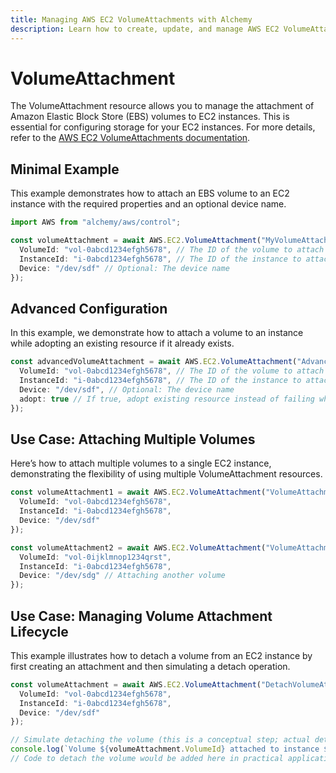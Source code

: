 ```yaml
---
title: Managing AWS EC2 VolumeAttachments with Alchemy
description: Learn how to create, update, and manage AWS EC2 VolumeAttachments using Alchemy Cloud Control.
---
```


# VolumeAttachment

The VolumeAttachment resource allows you to manage the attachment of Amazon Elastic Block Store (EBS) volumes to EC2 instances. This is essential for configuring storage for your EC2 instances. For more details, refer to the [AWS EC2 VolumeAttachments documentation](https://docs.aws.amazon.com/ec2/latest/userguide/).

## Minimal Example

This example demonstrates how to attach an EBS volume to an EC2 instance with the required properties and an optional device name.

```ts
import AWS from "alchemy/aws/control";

const volumeAttachment = await AWS.EC2.VolumeAttachment("MyVolumeAttachment", {
  VolumeId: "vol-0abcd1234efgh5678", // The ID of the volume to attach
  InstanceId: "i-0abcd1234efgh5678", // The ID of the instance to attach to
  Device: "/dev/sdf" // Optional: The device name
});
```

## Advanced Configuration

In this example, we demonstrate how to attach a volume to an instance while adopting an existing resource if it already exists.

```ts
const advancedVolumeAttachment = await AWS.EC2.VolumeAttachment("AdvancedVolumeAttachment", {
  VolumeId: "vol-0abcd1234efgh5678", // The ID of the volume to attach
  InstanceId: "i-0abcd1234efgh5678", // The ID of the instance to attach to
  Device: "/dev/sdf", // Optional: The device name
  adopt: true // If true, adopt existing resource instead of failing when resource already exists
});
```

## Use Case: Attaching Multiple Volumes

Here’s how to attach multiple volumes to a single EC2 instance, demonstrating the flexibility of using multiple VolumeAttachment resources.

```ts
const volumeAttachment1 = await AWS.EC2.VolumeAttachment("VolumeAttachment1", {
  VolumeId: "vol-0abcd1234efgh5678",
  InstanceId: "i-0abcd1234efgh5678",
  Device: "/dev/sdf"
});

const volumeAttachment2 = await AWS.EC2.VolumeAttachment("VolumeAttachment2", {
  VolumeId: "vol-0ijklmnop1234qrst",
  InstanceId: "i-0abcd1234efgh5678",
  Device: "/dev/sdg" // Attaching another volume
});
```

## Use Case: Managing Volume Attachment Lifecycle

This example illustrates how to detach a volume from an EC2 instance by first creating an attachment and then simulating a detach operation.

```ts
const volumeAttachment = await AWS.EC2.VolumeAttachment("DetachVolumeAttachment", {
  VolumeId: "vol-0abcd1234efgh5678",
  InstanceId: "i-0abcd1234efgh5678",
  Device: "/dev/sdf"
});

// Simulate detaching the volume (this is a conceptual step; actual detach would require a different method)
console.log(`Volume ${volumeAttachment.VolumeId} attached to instance ${volumeAttachment.InstanceId} at device ${volumeAttachment.Device}.`);
// Code to detach the volume would be added here in practical applications
```